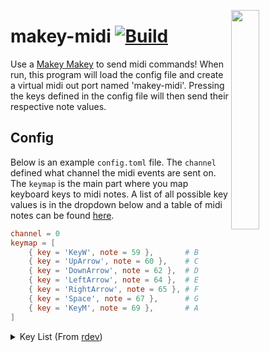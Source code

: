 <img src="https://github.com/Basicprogrammer10/makey-midi/assets/50306817/2ab4b7b1-139a-4319-b1c1-7918ae0be397" width="30%" align="right"></img>

# makey-midi [![Build](https://github.com/Basicprogrammer10/makey-midi/actions/workflows/rust.yml/badge.svg)](https://github.com/Basicprogrammer10/makey-midi/actions/workflows/rust.yml)

Use a [Makey Makey](https://makeymakey.com) to send midi commands!
When run, this program will load the config file and create a virtual midi out port named 'makey-midi'.
Pressing the keys defined in the config file will then send their respective note values.

## Config

Below is an example `config.toml` file.
The `channel` defined what channel the midi events are sent on.
The `keymap` is the main part where you map keyboard keys to midi notes.
A list of all possible key values is in the dropdown below and a table of midi notes can be found [here](https://www.inspiredacoustics.com/en/MIDI_note_numbers_and_center_frequencies).

```toml
channel = 0
keymap = [
    { key = 'KeyW', note = 59 },       # B
    { key = 'UpArrow', note = 60 },    # C
    { key = 'DownArrow', note = 62 },  # D
    { key = 'LeftArrow', note = 64 },  # E
    { key = 'RightArrow', note = 65 }, # F
    { key = 'Space', note = 67 },      # G
    { key = 'KeyM', note = 69 },       # A
]
```

<details>
<summary>Key List (From <a href="https://docs.rs/rdev/latest/rdev/enum.Key.html">rdev</a>)</summary>

- Alt
- AltGr
- Backspace
- CapsLock
- ControlLeft
- ControlRight
- Delete
- DownArrow
- End
- Escape
- F1
- F10
- F11
- F12
- F2
- F3
- F4
- F5
- F6
- F7
- F8
- F9
- Home
- LeftArrow
- MetaLeft
- MetaRight
- PageDown
- PageUp
- Return
- RightArrow
- ShiftLeft
- ShiftRight
- Space
- Tab
- UpArrow
- PrintScreen
- ScrollLock
- Pause
- NumLock
- BackQuote
- Num1
- Num2
- Num3
- Num4
- Num5
- Num6
- Num7
- Num8
- Num9
- Num0
- Minus
- Equal
- KeyQ
- KeyW
- KeyE
- KeyR
- KeyT
- KeyY
- KeyU
- KeyI
- KeyO
- KeyP
- LeftBracket
- RightBracket
- KeyA
- KeyS
- KeyD
- KeyF
- KeyG
- KeyH
- KeyJ
- KeyK
- KeyL
- SemiColon
- Quote
- BackSlash
- IntlBackslash
- KeyZ
- KeyX
- KeyC
- KeyV
- KeyB
- KeyN
- KeyM
- Comma
- Dot
- Slash
- Insert
- KpReturn
- KpMinus
- KpPlus
- KpMultiply
- KpDivide
- Kp0
- Kp1
- Kp2
- Kp3
- Kp4
- Kp5
- Kp6
- Kp7
- Kp8
- Kp9
- KpDelete
- Function

</details>
